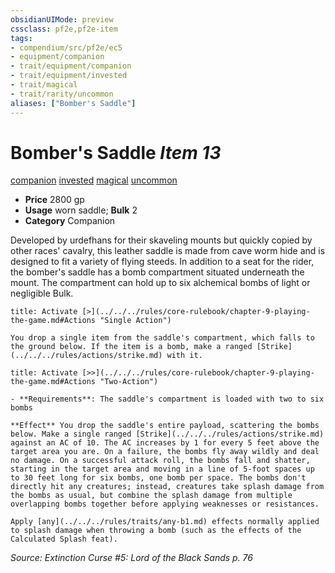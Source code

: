 ```yaml
---
obsidianUIMode: preview
cssclass: pf2e,pf2e-item
tags:
- compendium/src/pf2e/ec5
- equipment/companion
- trait/equipment/companion
- trait/equipment/invested
- trait/magical
- trait/rarity/uncommon
aliases: ["Bomber's Saddle"]
---
```

# Bomber's Saddle *Item 13*  
[companion](companion.md)  [invested](invested.md)  [magical](magical.md)  [uncommon](uncommon.md)  

- **Price** 2800 gp
- **Usage** worn saddle; **Bulk** 2
- **Category** Companion

Developed by urdefhans for their skaveling mounts but quickly copied by other races' cavalry, this leather saddle is made from cave worm hide and is designed to fit a variety of flying steeds. In addition to a seat for the rider, the bomber's saddle has a bomb compartment situated underneath the mount. The compartment can hold up to six alchemical bombs of light or negligible Bulk.

```ad-embed-ability
title: Activate [>](../../../rules/core-rulebook/chapter-9-playing-the-game.md#Actions "Single Action")

You drop a single item from the saddle's compartment, which falls to the ground below. If the item is a bomb, make a ranged [Strike](../../../rules/actions/strike.md) with it.
```

```ad-embed-ability
title: Activate [>>](../../../rules/core-rulebook/chapter-9-playing-the-game.md#Actions "Two-Action")

- **Requirements**: The saddle's compartment is loaded with two to six bombs

**Effect** You drop the saddle's entire payload, scattering the bombs below. Make a single ranged [Strike](../../../rules/actions/strike.md) against an AC of 10. The AC increases by 1 for every 5 feet above the target area you are. On a failure, the bombs fly away wildly and deal no damage. On a successful attack roll, the bombs fall and shatter, starting in the target area and moving in a line of 5-foot spaces up to 30 feet long for six bombs, one bomb per space. The bombs don't directly hit any creatures; instead, creatures take splash damage from the bombs as usual, but combine the splash damage from multiple overlapping bombs together before applying weaknesses or resistances.

Apply [any](../../../rules/traits/any-b1.md) effects normally applied to splash damage when throwing a bomb (such as the effects of the Calculated Splash feat).
```

*Source: Extinction Curse #5: Lord of the Black Sands p. 76*
